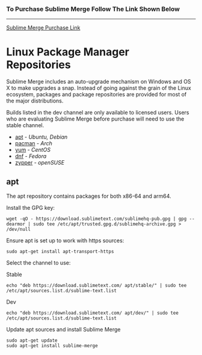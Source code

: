 ### To Purchase Sublime Merge Follow The Link Shown Below
---
[Sublime Merge Purchase Link](https://www.sublimehq.com/store/merge)

# Linux Package Manager Repositories

Sublime Merge includes an auto-upgrade mechanism on Windows and OS X to make upgrades a snap. Instead of going against the grain of the Linux ecosystem, packages and package repositories are provided for most of the major distributions.

Builds listed in the dev channel are only available to licensed users. Users who are evaluating Sublime Merge before purchase will need to use the stable channel.

- [apt](https://www.sublimemerge.com/docs/linux_repositories#apt) - _Ubuntu, Debian_
- [pacman](https://www.sublimemerge.com/docs/linux_repositories#pacman) - _Arch_
- [yum](https://www.sublimemerge.com/docs/linux_repositories#yum) - _CentOS_
- [dnf](https://www.sublimemerge.com/docs/linux_repositories#dnf) - _Fedora_
- [zypper](https://www.sublimemerge.com/docs/linux_repositories#zypper) - _openSUSE_

## apt

The apt repository contains packages for both x86-64 and arm64.

Install the GPG key:

```
wget -qO - https://download.sublimetext.com/sublimehq-pub.gpg | gpg --dearmor | sudo tee /etc/apt/trusted.gpg.d/sublimehq-archive.gpg > /dev/null
```

Ensure apt is set up to work with https sources:

```
sudo apt-get install apt-transport-https
```

Select the channel to use:

Stable

```
echo "deb https://download.sublimetext.com/ apt/stable/" | sudo tee /etc/apt/sources.list.d/sublime-text.list
```

Dev

```
echo "deb https://download.sublimetext.com/ apt/dev/" | sudo tee /etc/apt/sources.list.d/sublime-text.list
```

Update apt sources and install Sublime Merge

```
sudo apt-get update
sudo apt-get install sublime-merge
```